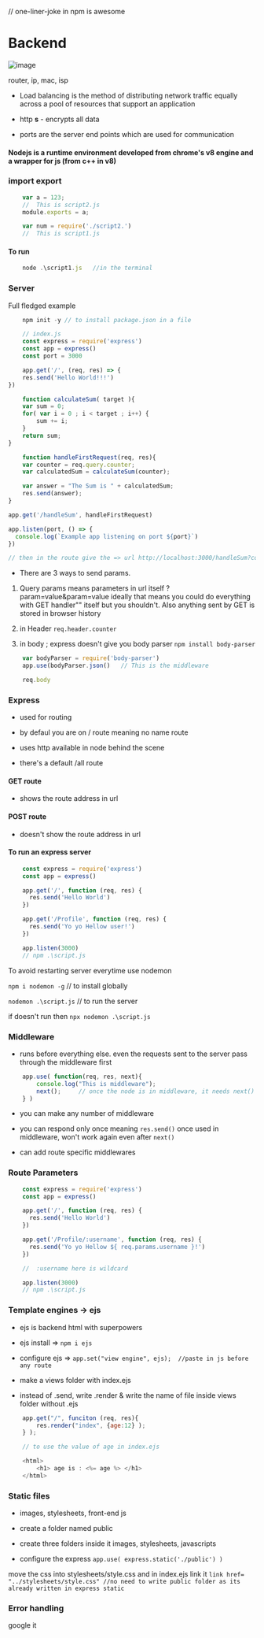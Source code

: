 
// one-liner-joke in npm is awesome

# Backend

![image](https://github.com/Aadil-Shaik/Notes/assets/126098463/6b707232-230c-4537-a7bd-8a85187c0ff1)

router, ip, mac, isp

- Load balancing is the method of distributing network traffic equally across a pool of resources that support an application

- http **s** - encrypts all data

- ports are the server end points which are used for communication

#### Nodejs is a runtime environment developed from chrome's v8 engine and a wrapper for js (from c++ in v8)

### import export

```js  
    var a = 123;
    //  This is script2.js
    module.exports = a; 
```

```js
    var num = require('./script2.')
    //  This is script1.js
```

#### To run

```js
    node .\script1.js   //in the terminal
```

### Server

Full fledged example

```js
    npm init -y // to install package.json in a file

    // index.js
    const express = require('express')
    const app = express()
    const port = 3000

    app.get('/', (req, res) => {
    res.send('Hello World!!!')
})

    function calculateSum( target ){
    var sum = 0;
    for( var i = 0 ; i < target ; i++) {
        sum += i;
    }
    return sum;
}

    function handleFirstRequest(req, res){
    var counter = req.query.counter; 
    var calculatedSum = calculateSum(counter);

    var answer = "The Sum is " + calculatedSum;
    res.send(answer);
}

app.get('/handleSum', handleFirstRequest)

app.listen(port, () => {
  console.log(`Example app listening on port ${port}`)
})

// then in the route give the => url http://localhost:3000/handleSum?counter=100
```

- There are 3 ways to send params. 

1. Query params means parameters in url itself ?param=value&param=value
ideally that means you could do everything with GET handler""  itself but you shouldn't. Also anything sent by GET is stored in browser history

2. in Header ```req.header.counter```

3. in body ; express doesn't give you body parser ```npm install body-parser```

```js 
    var bodyParser = require('body-parser')
    app.use(bodyParser.json()   // This is the middleware

    req.body
```

### Express

- used for routing

- by defaul you are on / route meaning no name route

- uses http available in node behind the scene

- there's a default /all route

#### GET route

- shows the route address in url

#### POST route

- doesn't show the route address in url

#### To run an express server

```js
    const express = require('express')
    const app = express()

    app.get('/', function (req, res) {
      res.send('Hello World')
    })

    app.get('/Profile', function (req, res) {
      res.send('Yo yo Hellow user!')
    })

    app.listen(3000)
    // npm .\script.js
```

To avoid restarting server everytime use nodemon

```npm i nodemon -g``` // to install globally

```nodemon .\script.js``` // to run the server

if doesn't run then ```npx nodemon .\script.js```

### Middleware

- runs before everything else. even the requests sent to the server pass through the middleware first

```js
    app.use( function(req, res, next){
        console.log("This is middleware");
        next();     // once the node is in middleware, it needs next() to push it to next instruction
    } )
```
- you can make any number of middleware

- you can respond only once meaning ```res.send()``` once used in middleware, won't work again even after ```next()```

- can add route specific middlewares

### Route Parameters

```js
    const express = require('express')
    const app = express()

    app.get('/', function (req, res) {
      res.send('Hello World')
    })

    app.get('/Profile/:username', function (req, res) {
      res.send('Yo yo Hellow ${ req.params.username }!')
    })

    //  :username here is wildcard

    app.listen(3000)
    // npm .\script.js
```

### Template engines -> ejs

- ejs is backend html with superpowers

- ejs install => ```npm i ejs```

- configure ejs => ```app.set("view engine", ejs);  //paste in js before any route```

- make a views folder with index.ejs

- instead of .send, write .render & write the name of file inside views folder without .ejs 

```js
    app.get("/", funciton (req, res){
        res.render("index", {age:12} );
    } );    

    // to use the value of age in index.ejs

    <html>
        <h1> age is : <%= age %> </h1>
    </html>
```

### Static files

- images, stylesheets, front-end js

- create a folder named public

- create three folders inside it images, stylesheets, javascripts

- configure the express ```app.use( express.static('./public') )```

move the css into stylesheets/style.css and in index.ejs link it ```link href= "../stylesheets/style.css" //no need to write public folder as its already written in express static```

### Error handling

google it 

